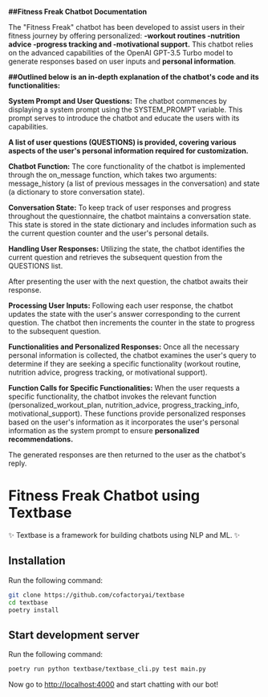 **##Fitness Freak Chatbot Documentation**

The "Fitness Freak" chatbot has been developed to assist users in their fitness journey by offering personalized:
**-workout routines
-nutrition advice
-progress tracking and 
-motivational support.** 
This chatbot relies on the advanced capabilities of the OpenAI GPT-3.5 Turbo model to generate responses based on user inputs and **personal information**.

**##Outlined below is an in-depth explanation of the chatbot's code and its functionalities:**

**System Prompt and User Questions:**
The chatbot commences by displaying a system prompt using the SYSTEM_PROMPT variable. 
This prompt serves to introduce the chatbot and educate the users with its capabilities.

**A list of user questions (QUESTIONS) is provided, covering various aspects of the user's personal information required for customization.**

**Chatbot Function:**
The core functionality of the chatbot is implemented through the on_message function, which takes two arguments: message_history (a list of previous messages in the conversation) and state (a dictionary to store conversation state).

**Conversation State:**
To keep track of user responses and progress throughout the questionnaire, the chatbot maintains a conversation state. 
This state is stored in the state dictionary and includes information such as the current question counter and the user's personal details.

**Handling User Responses:**
Utilizing the state, the chatbot identifies the current question and retrieves the subsequent question from the QUESTIONS list.

After presenting the user with the next question, the chatbot awaits their response.

**Processing User Inputs:**
Following each user response, the chatbot updates the state with the user's answer corresponding to the current question.
The chatbot then increments the counter in the state to progress to the subsequent question.

**Functionalities and Personalized Responses:**
Once all the necessary personal information is collected, the chatbot examines the user's query to determine if they are seeking a specific functionality 
(workout routine, nutrition advice, progress tracking, or motivational support).

**Function Calls for Specific Functionalities:**
When the user requests a specific functionality, the chatbot invokes the relevant function (personalized_workout_plan, nutrition_advice, progress_tracking_info, motivational_support). 
These functions provide personalized responses based on the user's information as it incorporates the user's personal information as the system prompt to ensure **personalized recommendations.**

The generated responses are then returned to the user as the chatbot's reply.



# Fitness Freak Chatbot using Textbase

✨ Textbase is a framework for building chatbots using NLP and ML. ✨

## Installation
Run the following command:
```bash
git clone https://github.com/cofactoryai/textbase
cd textbase
poetry install
```

## Start development server
Run the following command:

```bash
poetry run python textbase/textbase_cli.py test main.py
```

Now go to [http://localhost:4000](http://localhost:4000) and start chatting with our bot!

